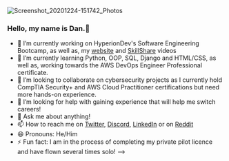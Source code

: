 ![Screenshot_20201224-151742_Photos](https://user-images.githubusercontent.com/89726635/211514567-fc082e5b-f035-4a79-97b3-19ed84d2d34a.jpg)
### Hello, my name is Dan.👋 

- 🔭 I’m currently working on HyperionDev's Software Engineering Bootcamp, as well as, my [website](https://varnasse.co.uk/) and [SkillShare](https://www.skillshare.com/en/user/varnasse) videos
- 🌱 I’m currently learning Python, OOP, SQL, Django and HTML/CSS, as well as, working towards the AWS DevOps Engineer Professional certificate.
- 👯 I’m looking to collaborate on cybersecurity projects as I currently hold CompTIA Security+ and AWS Cloud Practitioner certifications but need more hands-on experience.
- 🤔 I’m looking for help with gaining experience that will help me switch careers!
- 💬 Ask me about anything!
- 📫 How to reach me on [Twitter](https://twitter.com/Varnasse), [Discord](https://discord.com/channels/@me), [LinkedIn](https://www.linkedin.com/in/danjnelson95/) or on [Reddit](https://www.reddit.com/user/varnass3) 
- 😄 Pronouns: He/Him
- ⚡ Fun fact: I am in the process of completing my private pilot licence and have flown several times solo!
-->

